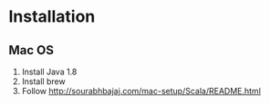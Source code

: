 # Installation

## Mac OS

1. Install Java 1.8
2. Install brew
3. Follow http://sourabhbajaj.com/mac-setup/Scala/README.html
